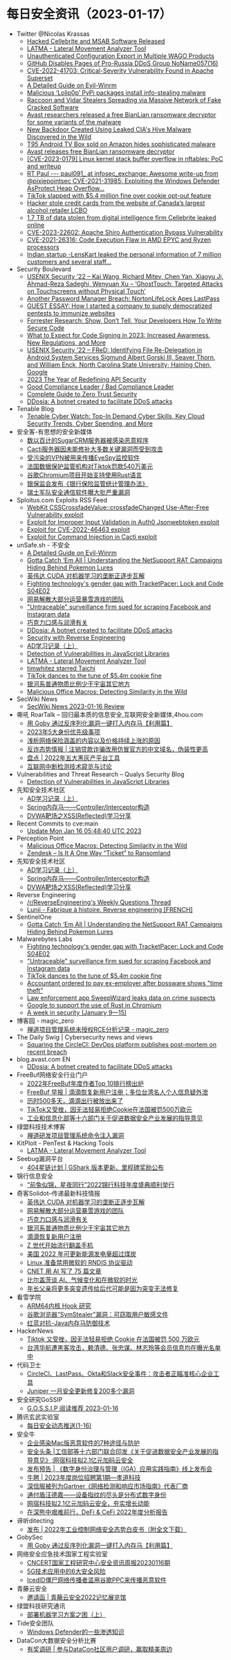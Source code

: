 # 每日安全资讯（2023-01-17）

- Twitter @Nicolas Krassas
  - [Hacked Cellebrite and MSAB Software Released](https://twitter.com/Dinosn/status/1615048194030985216)
  - [LATMA - Lateral Movement Analyzer Tool](https://twitter.com/Dinosn/status/1615048158689591296)
  - [Unauthenticated Configuration Export in Multiple WAGO Products](https://twitter.com/Dinosn/status/1615047953642672129)
  - [GitHub Disables Pages of Pro-Russia DDoS Group NoName057(16)](https://twitter.com/Dinosn/status/1615047873405587456)
  - [CVE-2022-41703: Critical-Severity Vulnerability Found in Apache Superset](https://twitter.com/Dinosn/status/1615047659810611202)
  - [A Detailed Guide on Evil-Winrm](https://twitter.com/Dinosn/status/1615047590998904844)
  - [Malicious ‘Lolip0p’ PyPi packages install info-stealing malware](https://twitter.com/Dinosn/status/1615047503124041747)
  - [Raccoon and Vidar Stealers Spreading via Massive Network of Fake Cracked Software](https://twitter.com/Dinosn/status/1615046829787209728)
  - [Avast researchers released a free BianLian ransomware decryptor for some variants of the malware](https://twitter.com/Dinosn/status/1615046741824348162)
  - [New Backdoor Created Using Leaked CIA's Hive Malware Discovered in the Wild](https://twitter.com/Dinosn/status/1615046642691936266)
  - [T95 Android TV Box sold on Amazon hides sophisticated malware](https://twitter.com/Dinosn/status/1614981643017527296)
  - [Avast releases free BianLian ransomware decryptor](https://twitter.com/Dinosn/status/1614980809903013888)
  - [[CVE-2023-0179] Linux kernel stack buffer overflow in nftables: PoC and writeup](https://twitter.com/Dinosn/status/1614947511298293763)
  - [RT Paul --- paul091_ at infosec_exchange: Awesome write-up from @pixiepointsec CVE-2021-31985: Exploiting the Windows Defender AsProtect Heap Overflow...](https://twitter.com/Paul091_/status/1614911591966978050)
  - [TikTok slapped with $5.4 million fine over cookie opt-out feature](https://twitter.com/Dinosn/status/1614899033864081409)
  - [Hacker stole credit cards from the website of Canada’s largest alcohol retailer LCBO](https://twitter.com/Dinosn/status/1614898636911181824)
  - [1.7 TB of data stolen from digital intelligence firm Cellebrite leaked online](https://twitter.com/Dinosn/status/1614898592455467009)
  - [CVE-2023-22602: Apache Shiro Authentication Bypass Vulnerability](https://twitter.com/Dinosn/status/1614898478303281152)
  - [CVE-2021-26316: Code Execution Flaw in AMD EPYC and Ryzen processors](https://twitter.com/Dinosn/status/1614896735985307648)
  - [Indian startup -LensKart leaked the personal information of 7 million customers and several staff…](https://twitter.com/Dinosn/status/1614896634332344320)
- Security Boulevard
  - [USENIX Security ’22 – Kai Wang, Richard Mitev, Chen Yan, Xiaoyu Ji, Ahmad-Reza Sadeghi, Wenyuan Xu – ‘GhostTouch: Targeted Attacks on Touchscreens without Physical Touch’](https://securityboulevard.com/2023/01/usenix-security-22-kai-wang-richard-mitev-chen-yan-xiaoyu-ji-ahmad-reza-sadeghi-wenyuan-xu-ghosttouch-targeted-attacks-on-touchscreens-without-physical-touch/)
  - [Another Password Manager Breach: NortonLifeLock Apes LastPass](https://securityboulevard.com/2023/01/nortonlifelock-password-manager-breached-richixbw/)
  - [GUEST ESSAY:  How I started a company to supply democratized pentests to immunize websites](https://securityboulevard.com/2023/01/guest-essay-how-i-started-a-company-to-supply-democratized-pentests-to-immunize-websites/)
  - [Forrester Research: Show, Don’t Tell, Your Developers How To Write Secure Code](https://securityboulevard.com/2023/01/forrester-research-show-dont-tell-your-developers-how-to-write-secure-code/)
  - [What to Expect for Code Signing in 2023: Increased Awareness, New Regulations, and More](https://securityboulevard.com/2023/01/what-to-expect-for-code-signing-in-2023-increased-awareness-new-regulations-and-more/)
  - [USENIX Security ’22 – FReD: Identifying File Re-Delegation in Android System Services  Sigmund Albert Gorski III, Seaver Thorn, and William Enck, North Carolina State University; Haining Chen, Google](https://securityboulevard.com/2023/01/usenix-security-22-fred-identifying-file-re-delegation-in-android-system-services-sigmund-albert-gorski-iii-seaver-thorn-and-william-enck-north-carolina-state-university-haining-chen-google/)
  - [2023 The Year of Redefining API Security](https://securityboulevard.com/2023/01/2023-the-year-of-redefining-api-security/)
  - [Good Compliance Leader / Bad Compliance Leader](https://securityboulevard.com/2023/01/good-compliance-leader-bad-compliance-leader/)
  - [Complete Guide to Zero Trust Security](https://securityboulevard.com/2023/01/complete-guide-to-zero-trust-security/)
  - [DDosia: A botnet created to facilitate DDoS attacks](https://securityboulevard.com/2023/01/ddosia-a-botnet-created-to-facilitate-ddos-attacks/)
- Tenable Blog
  - [Tenable Cyber Watch: Top-In Demand Cyber Skills, Key Cloud Security Trends, Cyber Spending, and More](https://www.tenable.com/blog/tenable-cyber-watch-top-in-demand-cyber-skills-key-cloud-security-trends-cyber-spending-and)
- 安全客-有思想的安全新媒体
  - [数以百计的SugarCRM服务器被感染恶意程序](https://www.anquanke.com/post/id/285513)
  - [Cacti服务器因未能修补大多数关键漏洞而受到攻击](https://www.anquanke.com/post/id/285510)
  - [受污染的VPN被用来传播EyeSpy监控软件](https://www.anquanke.com/post/id/285506)
  - [法国数据保护监管机构对Tiktok罚款540万美元](https://www.anquanke.com/post/id/285503)
  - [谷歌Chromium项目开始支持使用Rust语言](https://www.anquanke.com/post/id/285500)
  - [银保监会发布《银行保险监管统计管理办法》](https://www.anquanke.com/post/id/285496)
  - [瑞士军队安全通信软件曝大批严重漏洞](https://www.anquanke.com/post/id/285491)
- Sploitus.com Exploits RSS Feed
  - [WebKit CSSCrossfadeValue::crossfadeChanged Use-After-Free Vulnerability exploit](https://sploitus.com/exploit?id=1337DAY-ID-38152&utm_source=rss&utm_medium=rss)
  - [Exploit for Improper Input Validation in Auth0 Jsonwebtoken exploit](https://sploitus.com/exploit?id=46A014CD-6747-5F15-92D4-A0480D2C2AD2&utm_source=rss&utm_medium=rss)
  - [Exploit for CVE-2022-46463 exploit](https://sploitus.com/exploit?id=8AAF0CC9-3B66-5F53-863B-A7D9A9185306&utm_source=rss&utm_medium=rss)
  - [Exploit for Command Injection in Cacti exploit](https://sploitus.com/exploit?id=E8464E9D-5688-5B96-B358-A35C7BFBA77C&utm_source=rss&utm_medium=rss)
- unSafe.sh - 不安全
  - [A Detailed Guide on Evil-Winrm](https://buaq.net/go-145808.html)
  - [Gotta Catch ‘Em All | Understanding the NetSupport RAT Campaigns Hiding Behind Pokemon Lures](https://buaq.net/go-145793.html)
  - [英伟达 CUDA 对机器学习的垄断正逐步瓦解](https://buaq.net/go-145800.html)
  - [Fighting technology's gender gap with TracketPacer: Lock and Code S04E02](https://buaq.net/go-145839.html)
  - [网易解散大部分运营暴雪游戏的团队](https://buaq.net/go-145789.html)
  - ["Untraceable" surveillance firm sued for scraping Facebook and Instagram data](https://buaq.net/go-145840.html)
  - [巧克力口感与润滑有关](https://buaq.net/go-145790.html)
  - [DDosia: A botnet created to facilitate DDoS attacks](https://buaq.net/go-145787.html)
  - [Security with Reverse Engineering](https://buaq.net/go-145782.html)
  - [AD学习记录（上）](https://buaq.net/go-145797.html)
  - [Detection of Vulnerabilities in JavaScript Libraries](https://buaq.net/go-145783.html)
  - [LATMA - Lateral Movement Analyzer Tool](https://buaq.net/go-145784.html)
  - [timwhitez starred Taichi](https://buaq.net/go-145785.html)
  - [TikTok dances to the tune of $5.4m cookie fine](https://buaq.net/go-145841.html)
  - [银河系普通物质比例少于宇宙其它地方](https://buaq.net/go-145791.html)
  - [Malicious Office Macros: Detecting Similarity in the Wild](https://buaq.net/go-145781.html)
- SecWiki News
  - [SecWiki News 2023-01-16 Review](http://www.sec-wiki.com/?2023-01-16)
- 嘶吼 RoarTalk – 回归最本质的信息安全,互联网安全新媒体,4hou.com
  - [用 Goby 通过反序列化漏洞一键打入内存马【利用篇】](https://www.4hou.com/posts/xjK3)
  - [2023年5大身份优先级事项](https://www.4hou.com/posts/pVyp)
  - [浅析网络保险涵盖的内容以及价格持续上涨的原因](https://www.4hou.com/posts/MB4G)
  - [反诈态势情报 | 注销贷款诈骗改用仿冒官方的中文域名，伪装性更高](https://www.4hou.com/posts/3JAA)
  - [盘点 | 2022年五大黑灰产平台工具](https://www.4hou.com/posts/KE4x)
  - [互联网中断检测技术窥览与讨论](https://www.4hou.com/posts/wgJ8)
- Vulnerabilities and Threat Research – Qualys Security Blog
  - [Detection of Vulnerabilities in JavaScript Libraries](https://blog.qualys.com/category/vulnerabilities-threat-research)
- 先知安全技术社区
  - [AD学习记录（上）](https://xz.aliyun.com/t/12048)
  - [Spring内存马——Controller/Interceptor构造](https://xz.aliyun.com/t/12047)
  - [DVWA靶场之XSS(Reflected)学习分享](https://xz.aliyun.com/t/12046)
- Recent Commits to cve:main
  - [Update Mon Jan 16 05:48:40 UTC 2023](https://github.com/trickest/cve/commit/682a71dfa424c3a19665500718f5ef17182c7040)
- Perception Point
  - [Malicious Office Macros: Detecting Similarity in the Wild](https://perception-point.io/blog/research/malicious-office-macros-detecting-similarity-in-the-wild/)
  - [Zendesk – Is It A One Way “Ticket” to Ransomland](https://perception-point.io/blog/industry-insights/zendesk-security-blog/)
- 先知安全技术社区
  - [AD学习记录（上）](https://xz.aliyun.com/t/12048)
  - [Spring内存马——Controller/Interceptor构造](https://xz.aliyun.com/t/12047)
  - [DVWA靶场之XSS(Reflected)学习分享](https://xz.aliyun.com/t/12046)
- Reverse Engineering
  - [/r/ReverseEngineering's Weekly Questions Thread](https://www.reddit.com/r/ReverseEngineering/comments/10d8tmz/rreverseengineerings_weekly_questions_thread/)
  - [Lunii - Fabrique à histoire. Reverse engineering [FRENCH]](https://www.reddit.com/r/ReverseEngineering/comments/10dioav/lunii_fabrique_à_histoire_reverse_engineering/)
- SentinelOne
  - [Gotta Catch ‘Em All | Understanding the NetSupport RAT Campaigns Hiding Behind Pokemon Lures](https://www.sentinelone.com/blog/gotta-catch-em-all-understanding-the-netsupport-rat-campaigns-hiding-behind-pokemon-lures/)
- Malwarebytes Labs
  - [Fighting technology's gender gap with TracketPacer: Lock and Code S04E02](https://www.malwarebytes.com/blog/podcast/2023/01/fighting-technologys-gender-gap-with-tracketpacer)
  - ["Untraceable" surveillance firm sued for scraping Facebook and Instagram data](https://www.malwarebytes.com/blog/news/2023/01/untraceable-surveillance-firm-sued-for-scraping-facebook-and-instagram-data)
  - [TikTok dances to the tune of $5.4m cookie fine](https://www.malwarebytes.com/blog/news/2023/01/tiktok-dances-to-the-tune-of-5.4m-cookie-fine)
  - [Accountant ordered to pay ex-employer after bossware shows "time theft"](https://www.malwarebytes.com/blog/news/2023/01/accountant-ordered-to-pay-ex-employer-after-bossware-shows-time-theft)
  - [Law enforcement app SweepWizard leaks data on crime suspects](https://www.malwarebytes.com/blog/news/2023/01/law-enforcement-app-sweepwizard-leaks-data-on-crime-suspects)
  - [Google to support the use of Rust in Chromium](https://www.malwarebytes.com/blog/news/2023/01/google-to-support-the-use-of-rust-in-chromium)
  - [A week in security (January 9—15)](https://www.malwarebytes.com/blog/news/2023/01/a-week-in-security-january-9-15)
- 博客园 - magic_zero
  - [禅道项目管理系统未授权RCE分析记录 - magic_zero](https://www.cnblogs.com/magic-zero/p/17055893.html)
- The Daily Swig | Cybersecurity news and views
  - [Squaring the CircleCI: DevOps platform publishes post-mortem on recent breach](https://portswigger.net/daily-swig/squaring-the-circleci-devops-platform-publishes-post-mortem-on-recent-breach)
- blog.avast.com EN
  - [DDosia: A botnet created to facilitate DDoS attacks](https://blog.avast.com/ddosia-project)
- FreeBuf网络安全行业门户
  - [2022年FreeBuf年度作者Top 10排行榜出炉](https://www.freebuf.com/fevents/355427.html)
  - [FreeBuf 早报 | 滴滴恢复新用户注册；多位台湾名人个人信息疑外泄](https://www.freebuf.com/articles/355419.html)
  - [历时500多天，滴滴出行被放出来了](https://www.freebuf.com/news/355418.html)
  - [TikTok又受挫，因无法轻易拒绝Cookie在法国被罚500万欧元](https://www.freebuf.com/news/355331.html)
  - [工业和信息化部等十六部门关于促进数据安全产业发展的指导意见](https://www.freebuf.com/news/355323.html)
- 绿盟科技技术博客
  - [禅道研发项目管理系统命令注入漏洞](http://blog.nsfocus.net/zentao-2/)
- KitPloit - PenTest & Hacking Tools
  - [LATMA - Lateral Movement Analyzer Tool](http://www.kitploit.com/2023/01/latma-lateral-movement-analyzer-tool.html)
- Seebug漏洞平台
  - [404星链计划 |  GShark 版本更新、里程碑奖励公布](https://mp.weixin.qq.com/s?__biz=MzAxNDY2MTQ2OQ==&mid=2650966995&idx=1&sn=c0cfcb83bfcd8c696809c50ac70deb9a&chksm=8079c9e1b70e40f75804c6d36b3e5c6c362d20f24f2b3477b1a0954fc0fc50f004b22e933417&scene=58&subscene=0#rd)
- 锦行信息安全
  - [“前兔似锦，星夜同行”2022锦行科技年度盛典顺利举行](https://mp.weixin.qq.com/s?__biz=MzIxNTQxMjQyNg==&mid=2247491121&idx=1&sn=b208fd18a4cc23441d160a31623cdf98&chksm=9799e594a0ee6c82204fc16d605f9c32e0b24bfc5d81b0f712fa5b3b04ad4a9fff13ffbc8729&scene=58&subscene=0#rd)
- 奇客Solidot–传递最新科技情报
  - [英伟达 CUDA 对机器学习的垄断正逐步瓦解](https://www.solidot.org/story?sid=73904)
  - [网易解散大部分运营暴雪游戏的团队](https://www.solidot.org/story?sid=73903)
  - [巧克力口感与润滑有关](https://www.solidot.org/story?sid=73902)
  - [银河系普通物质比例少于宇宙其它地方](https://www.solidot.org/story?sid=73901)
  - [滴滴恢复新用户注册](https://www.solidot.org/story?sid=73900)
  - [Z 世代开始流行翻盖手机](https://www.solidot.org/story?sid=73899)
  - [美国 2022 年可更新能源发电量超过煤炭](https://www.solidot.org/story?sid=73898)
  - [Linux 准备禁用微软的 RNDIS 协议驱动](https://www.solidot.org/story?sid=73897)
  - [CNET 用 AI 写了 75 篇文章](https://www.solidot.org/story?sid=73896)
  - [比尔盖茨谈 AI、气候变化和在微软的时光](https://www.solidot.org/story?sid=73895)
  - [年长父亲将更多突变遗传给后代可能是因为突变无法修复](https://www.solidot.org/story?sid=73894)
- 看雪学院
  - [ARM64内核 Hook 研究](https://mp.weixin.qq.com/s?__biz=MjM5NTc2MDYxMw==&mid=2458492659&idx=1&sn=6685b0f69a72da4de3fdd89471792498&chksm=b18eae7986f9276f47f37fcdc1892c48691894c31d9f7db47937949ff38fa594816db0987a82&scene=58&subscene=0#rd)
  - [谷歌浏览器“SymStealer”漏洞：可窃取用户敏感文件](https://mp.weixin.qq.com/s?__biz=MjM5NTc2MDYxMw==&mid=2458492659&idx=2&sn=a63c0f35e0b19a057d9fbe52e437b144&chksm=b18eae7986f9276feb843b5b5ea16ac6b6234be576b2224b8390c71020f6bf3bf6e68dde9ff2&scene=58&subscene=0#rd)
  - [红蓝对抗-Java内存马防御技术](https://mp.weixin.qq.com/s?__biz=MjM5NTc2MDYxMw==&mid=2458492659&idx=3&sn=e1e5ca5cb2b6c684d70627144a2152a0&chksm=b18eae7986f9276fcd58530e07ca19f8ef01b1a4a194aaf6ed7dfb222aa986f7dcd00a9689d8&scene=58&subscene=0#rd)
- HackerNews
  - [Tiktok 又受挫，因无法轻易拒绝 Cookie 在法国被罚 500 万欧元](https://hackernews.cc/archives/43105)
  - [台湾华航遭黑客攻击，赖清德、张忠谋、林志玲等会员信息均在曝光名单中](https://hackernews.cc/archives/43101)
- 代码卫士
  - [CircleCI、LastPass、Okta和Slack安全事件：攻击者正瞄准核心企业工具](https://mp.weixin.qq.com/s?__biz=MzI2NTg4OTc5Nw==&mid=2247515307&idx=1&sn=523e28bb38f65a8485643de1d2a6417e&chksm=ea948dc1dde304d7e527c8f68c097d4979443d791948fa938c52fa758751c2841916dd70448f&scene=58&subscene=0#rd)
  - [Juniper 一月安全更新修复200多个漏洞](https://mp.weixin.qq.com/s?__biz=MzI2NTg4OTc5Nw==&mid=2247515307&idx=2&sn=bf20e1ace07e74a2657417caf4f0b6f6&chksm=ea948dc1dde304d73004888e52b7d0ac3b89bb748d42de28380055d0894a642c8b456bdb6652&scene=58&subscene=0#rd)
- 安全研究GoSSIP
  - [G.O.S.S.I.P 阅读推荐 2023-01-16](https://mp.weixin.qq.com/s?__biz=Mzg5ODUxMzg0Ng==&mid=2247493915&idx=1&sn=571136680e156a199e309d9b90af25d3&chksm=c063c7c2f7144ed430dea9cb0a28b2a2cf7a54346e1d87b08cf8e6ca3f732bd3fa84f90b5926&scene=58&subscene=0#rd)
- 腾讯玄武实验室
  - [每日安全动态推送(1-16)](https://mp.weixin.qq.com/s?__biz=MzA5NDYyNDI0MA==&mid=2651958842&idx=1&sn=e09239a5dc27435426c68d14c08a1495&chksm=8baecea5bcd947b3aaa3d5b60372fdda10b06817188e748acbcab35279bfe44902d199ca68b8&scene=58&subscene=0#rd)
- 安全牛
  - [企业感染Mac版恶意软件的7种途径与防护](https://www.aqniu.com/hometop/93162.html)
  - [安全头条 |工信部等十六部门联合印发《关于促进数据安全产业发展的指导意见》;网宿科技拟2.1亿元加码云安全](https://www.aqniu.com/homenews/93164.html)
  - [发布预告 | 《数字身份治理与管理（IGA）应用实践指南》线上发布会](https://www.aqniu.com/homenews/93161.html)
  - [牛聘 | 2023年度岗位招聘第1期—孝道科技](https://www.aqniu.com/%e7%89%9b%e8%81%98/93158.html)
  - [深信服被列为Gartner《网络检测和响应市场指南》代表厂商](https://www.aqniu.com/vendor/93156.html)
  - [通付盾汪德嘉——设备指纹的尽头是分布式数字身份](https://www.aqniu.com/vendor/93115.html)
  - [网宿科技拟2.1亿元加码云安全，夯实增长动能](https://www.aqniu.com/vendor/93114.html)
  - [在深熊中艰难前行，DeFi & CeFi 2022年度分析报告](https://www.aqniu.com/vendor/93113.html)
- 谛听ditecting
  - [发布 | 2022年工业控制网络安全态势白皮书（附全文下载）](https://mp.weixin.qq.com/s?__biz=MzU3MzQyOTU0Nw==&mid=2247488490&idx=1&sn=61f77ab3120cd1a909bc253fd6b17dd1&chksm=fcc091aecbb718b85d1b8b6b925a5ad7baed90fe092672f68b0d69bd787b6b859e887f754798&scene=58&subscene=0#rd)
- GobySec
  - [用 Goby 通过反序列化漏洞一键打入内存马【利用篇】](https://mp.weixin.qq.com/s?__biz=MzI4MzcwNTAzOQ==&mid=2247521997&idx=1&sn=d3c444f95c97f06b1d24240a91bd898d&chksm=eb847d6ddcf3f47b0c50ab4a97b2adbee3241149d9a3ac5a56958e76ac33ede48e0bbd108952&scene=58&subscene=0#rd)
- 网络安全应急技术国家工程实验室
  - [CNCERT国家工程研究中心安全资讯周报20230116期](https://mp.weixin.qq.com/s?__biz=MzUzNDYxOTA1NA==&mid=2247533904&idx=1&sn=6f441bff94004c99d2de5b09889f172e&chksm=fa93f391cde47a870834ded1e777918b7538e2dc03d5b8ca46d220f4d858919adbcaf8ba767e&scene=58&subscene=0#rd)
  - [5G技术应用中的6大安全风险](https://mp.weixin.qq.com/s?__biz=MzUzNDYxOTA1NA==&mid=2247533904&idx=2&sn=d89dc7fcf96466137834a47f9a9d396b&chksm=fa93f391cde47a87a523c996d9de4c346007b488f27e61fd6cf3c16bd90bfcf4a8f2a162f344&scene=58&subscene=0#rd)
  - [IcedID僵尸网络传播者滥用谷歌PPC来传播恶意软件](https://mp.weixin.qq.com/s?__biz=MzUzNDYxOTA1NA==&mid=2247533904&idx=3&sn=62eb97bcec6b2a8b4a8750293456e055&chksm=fa93f391cde47a8703e8cb8f11f5ba634e918ce06710bd2e8b414452badf6bd2f9c534cc87e0&scene=58&subscene=0#rd)
- 青藤云安全
  - [邀请函 | 青藤云安全2022记忆展览馆](https://mp.weixin.qq.com/s?__biz=MzAwNDE4Mzc1NA==&mid=2650839793&idx=1&sn=cdce6e0c22d64b994996ddebe5bd1e14&chksm=80dbf954b7ac7042b8c49f213f73f478a75f62c14ca023caaaa71ef113895bb28017fb51af3c&scene=58&subscene=0#rd)
- 绿盟科技研究通讯
  - [部署机器学习方案之困（上）](https://mp.weixin.qq.com/s?__biz=MzIyODYzNTU2OA==&mid=2247494307&idx=1&sn=fad05dbc2b7665f14274f99533e9fb00&chksm=e84c4c7cdf3bc56afbb233d83f62674ddaa9fc090970972723bba82c197a6cb7dd9a40bfad7a&scene=58&subscene=0#rd)
- Tide安全团队
  - [Windows Defender的一些渗透知识](https://mp.weixin.qq.com/s?__biz=Mzg2NTA4OTI5NA==&mid=2247506479&idx=1&sn=681a87575b584327770d06688ab3c0c9&chksm=ce5df84ef92a7158cd29a233195783a17da4d51e886ec6c990c17394be0c98f3bae48d65394f&scene=58&subscene=0#rd)
- DataCon大数据安全分析比赛
  - [有奖调研 | 参与DataCon社区用户调研，赢取精美周边](https://mp.weixin.qq.com/s?__biz=MzU5Njg1NzMyNw==&mid=2247485992&idx=1&sn=c46bfd5ad2a05a42d55068e94181c21b&chksm=fe5d12a8c92a9bbebcadf564984901712f8fb41a36c7c4f366df5f8149be6611c5dec78ecba6&scene=58&subscene=0#rd)

